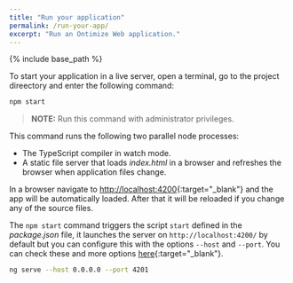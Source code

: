 ```yaml
---
title: "Run your application"
permalink: /run-your-app/
excerpt: "Run an Ontimize Web application."
---
```


{% include base_path %}

To start your application in a live server, open a terminal, go to the project direectory and enter the following command:

```bash
npm start
```
> **NOTE:** Run this command with administrator privileges.

This command runs the following two parallel node processes:

* The TypeScript compiler in watch mode.
* A static file server that loads *index.html* in a browser and refreshes the browser when application files change.

In a browser navigate to [http://localhost:4200](http://localhost:4200){:target="_blank"} and the app will be automatically loaded. After that it will be reloaded if you change any of the source files.

The `npm start` command triggers the script `start` defined in the *package.json* file, it launches the server on `http://localhost:4200/` by default but you can configure this with the options `--host` and `--port`. You can check these and more options [here](https://github.com/angular/angular-cli/wiki/serve){:target="_blank"}.
```bash
ng serve --host 0.0.0.0 --port 4201
```
